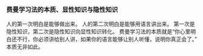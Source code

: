 ### 费曼学习法的本质、显性知识与隐性知识
人的第一次明白是能够做出来。
人的第二次明白是能够用语言讲出来。
第一次是隐性知识，第二次是隐性知识向显性知识转化。
费曼学习法的本质就是“你心里明白还不行，你必须讲给别人讲，如果你的语言能够让别人听懂，说明你真正会了。”
本质无非如此。